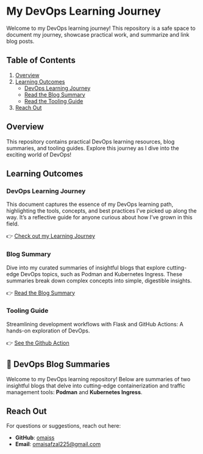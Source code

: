 # My DevOps Learning Journey

Welcome to my DevOps learning journey! This repository is a safe space to document my journey, showcase practical work, and summarize and link blog posts.

## Table of Contents
<ol>
  <li><a href="#overview">Overview</a></li>
  <li>
    <a href="#learning-outcomes">Learning Outcomes</a>
    <ul>
      <li><a href="#DevOps-Learning-Journey">DevOps Learning Journey</li>
      <li><a href="#blog-summary">Read the Blog Summary</a></li>
      <li><a href="#tooling-guide">Read the Tooling Guide</a></li>
    </ul>
  </li>
  <li><a href="#reach-out">Reach Out</a></li>
</ol>

## Overview
This repository contains practical DevOps learning resources, blog summaries, and tooling guides. Explore this journey as I dive into the exciting world of DevOps!

## Learning Outcomes

### DevOps Learning Journey
This document captures the essence of my DevOps learning path, highlighting the tools, concepts, and best practices I’ve picked up along the way. It’s a reflective guide for anyone curious about how I’ve grown in this field.

👉 <a id="learning-outcome" href="https://github.com/omaiss/DevOps-Course2024/blob/main/DevOps%20Learning%20Journey.md">Check out my Learning Journey</a>

### Blog Summary
Dive into my curated summaries of insightful blogs that explore cutting-edge DevOps topics, such as Podman and Kubernetes Ingress. These summaries break down complex concepts into simple, digestible insights.

👉 <a id="blog-summary" href="https://github.com/omaiss/DevOps-Course2024/tree/main/Blogs">Read the Blog Summary</a>

### Tooling Guide
Streamlining development workflows with Flask and GitHub Actions: A hands-on exploration of DevOps.

👉 <a id="tooling-guide" href="https://github.com/omaiss/DevOps-Course2024/tree/main/GithubActions_Flask">See the Github Action</a>

## 📘 DevOps Blog Summaries
Welcome to my DevOps learning repository! Below are summaries of two insightful blogs that delve into cutting-edge containerization and traffic management tools: **Podman** and **Kubernetes Ingress**.

## Reach Out
For questions or suggestions, reach out here:  
- **GitHub**: [omaiss](https://github.com/omaiss)  
- **Email**: omaisafzal225@gmail.com
